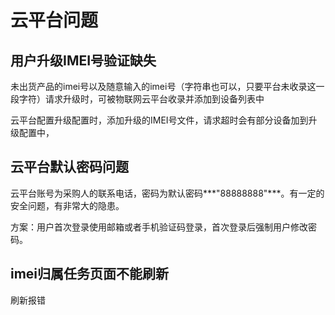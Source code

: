 # 云平台问题

## 用户升级IMEI号验证缺失

​	未出货产品的imei号以及随意输入的imei号（字符串也可以，只要平台未收录这一段字符）请求升级时，可被物联网云平台收录并添加到设备列表中

​		云平台配置升级配置时，添加升级的IMEI号文件，请求超时会有部分设备加到升级配置中，

## 云平台默认密码问题

​		云平台账号为采购人的联系电话，密码为默认密码***"88888888"***。有一定的安全问题，有非常大的隐患。

方案：用户首次登录使用邮箱或者手机验证码登录，首次登录后强制用户修改密码。

## imei归属任务页面不能刷新

刷新报错

